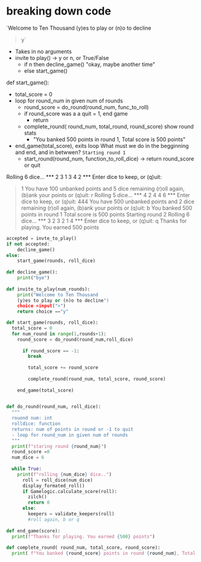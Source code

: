 # breaking down code 
`Welcome to Ten Thousand
(y)es to play or (n)o to decline
> y` 

- Takes in no arguments
- invite to play() -> y or n, or True/False
  - if n then decline_game() "okay, maybe another time"
  - else start_game()

def start_game():
- total_score = 0
- loop for round_num in given num of rounds
  - round_score = do_round(round_num, func_to_roll)
  - if round_score was a a quit = 1, end game
      - return
  - complete_round( round_num, total_round, round_score) show round stats
    - "You banked 500 points in round 1, Total score is 500 points"
- end_game(total_score), exits loop 
What must we do in the begginning and end, and in betwwen?
`Starting round 1` 
    - start_round(round_num, function_to_roll_dice) -> return round_score or quit

Rolling 6 dice...
*** 2 3 1 3 4 2 ***
Enter dice to keep, or (q)uit:
> 1
You have 100 unbanked points and 5 dice remaining
(r)oll again, (b)ank your points or (q)uit:
> r
Rolling 5 dice...
*** 4 2 4 4 6 ***
Enter dice to keep, or (q)uit:
> 444
You have 500 unbanked points and 2 dice remaining
(r)oll again, (b)ank your points or (q)uit:
> b
You banked 500 points in round 1
Total score is 500 points
Starting round 2
Rolling 6 dice...
*** 3 2 3 2 1 4 ***
Enter dice to keep, or (q)uit:
> q
Thanks for playing. You earned 500 points
> 

```python
accepted = invte_to_play()
if not accepted:
    decline_game()
else:
    start_game(rounds, roll_dice)
    
def decline_game():
    print("bye")
    
def invite_to_play(num_rounds):
    print("Welcome to Ten Thousand
    (y)es to play or (n)o to decline")
    choice =input(">")
    return choice =="y"

def start_game(rounds, roll_dice):
  total_score = 0
  for num_round in range(1,rounds+1):
    round_score = do_round(round_num,roll_dice)
      
      if round_score == -1:
        break
        
        total_score += round_score
        
        complete_round(round_num, total_score, round_score)
          
    end_game(total_score)
        

def do_round(round_num, roll_dice):
  """
  rouond num: int
  rolldice: function
  returns: num of points in round or -1 to quit
  - loop for round_num in given num of rounds
  """
  print(f"staring round {round_num}")
  round_score =0
  num_dice = 6
  
  while True:
    print(f"rolling {num_dice} dice..")
      roll = roll_dice(num_dice)
      display_formated_roll()
      if Gamelogic.calculate_score(roll):
        zilch()
        return 0
      else:
        keepers = validate_keepers(roll)
        #roll again, b or q
          
def end_game(score):
  print(f"Thanks for playing. You earned {500} points")
  
def complete_round( round_num, total_score, round_score):
  print( f"You banked {round_score} points in round {round_num}, Total score is {total_score} points")
  
    
```
